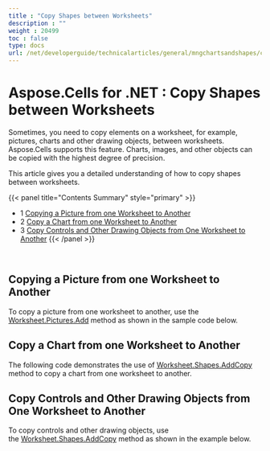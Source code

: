 ```yaml
---
title : "Copy Shapes between Worksheets" 
description : "" 
weight : 20499 
toc : false
type: docs
url: /net/developerguide/technicalarticles/general/mngchartsandshapes/copy+shapes+between+worksheets/
---
```


# Aspose.Cells for .NET : Copy Shapes between Worksheets


Sometimes, you need to copy elements on a worksheet, for example, pictures, charts and other drawing objects, between worksheets. Aspose.Cells supports this feature. Charts, images, and other objects can be copied with the highest degree of precision.

This article gives you a detailed understanding of how to copy shapes between worksheets.

{{< panel title="Contents Summary" style="primary" >}}
*   1 [Copying a Picture from one Worksheet to Another](#copying-a-picture-from-one-worksheet-to-another)
*   2 [Copy a Chart from one Worksheet to Another](#copy-a-chart-from-one-worksheet-to-another)
*   3 [Copy Controls and Other Drawing Objects from One Worksheet to Another](#copy-controls-and-other-drawing-objects-from-one-worksheet-to-another)
{{< /panel >}}
 

 

## Copying a Picture from one Worksheet to Another

To copy a picture from one worksheet to another, use the [Worksheet.Pictures.Add](https://apireference.aspose.com/net/cells/aspose.cells.drawing/picturecollection/methods/add/index) method as shown in the sample code below.

## Copy a Chart from one Worksheet to Another

The following code demonstrates the use of [Worksheet.Shapes.AddCopy](https://apireference.aspose.com/net/cells/aspose.cells.drawing/shapecollection/methods/addcopy) method to copy a chart from one worksheet to another.

## Copy Controls and Other Drawing Objects from One Worksheet to Another

To copy controls and other drawing objects, use the [Worksheet.Shapes.AddCopy](https://apireference.aspose.com/net/cells/aspose.cells.drawing/shapecollection/methods/addcopy) method as shown in the example below.

